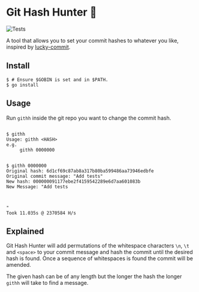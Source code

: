 # Git Hash Hunter 🏹  
![Tests](https://github.com/jsws/git-hash-hunter/workflows/Tests/badge.svg)

A tool that allows you to set your commit hashes to whatever you like, inspired by [lucky-commit](https://github.com/not-an-aardvark/lucky-commit).

## Install
```console
$ # Ensure $GOBIN is set and in $PATH.
$ go install 
```


## Usage
Run `githh` inside the git repo you want to change the commit hash.

```console

$ githh
Usage: githh <HASH> 
e.g.
     githh 0000000
```


```console

$ githh 0000000
Original hash: 6d1cf69c87ab8a317b80ba599486aa73946edbfe
Original commit message: "Add tests"
New hash: 000000091177ebe2f4159542289e6d7aa601083b
New Message: "Add tests 
 
                                 
          
"
Took 11.035s @ 2370584 H/s
```

## Explained
Git Hash Hunter will add permutations of the whitespace characters `\n`, `\t` and `<space>` to your commit message and hash the commit until the desired hash is found. Once a sequence of whitespaces is found the commit will be amended.

The given hash can be of any length but the longer the hash the longer `githh` will take to find a message. 
